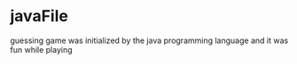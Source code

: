 # javaFile
guessing game was initialized by the java programming language and it was fun while playing
